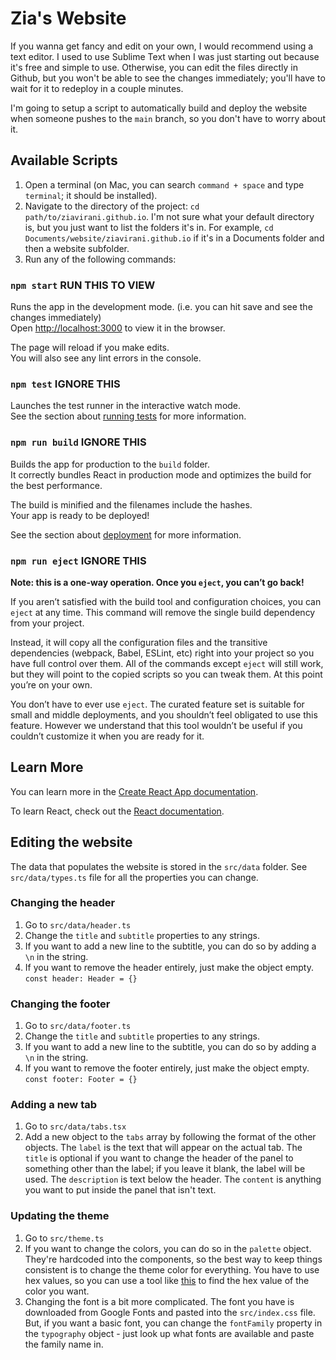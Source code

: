 # Zia's Website

If you wanna get fancy and edit on your own, I would recommend using a text editor. I used to use Sublime Text when I was just starting out because it's free and simple to use. Otherwise, you can edit the files directly in Github, but you won't be able to see the changes immediately; you'll have to wait for it to redeploy in a couple minutes.

I'm going to setup a script to automatically build and deploy the website when someone pushes to the `main` branch, so you don't have to worry about it.

## Available Scripts

1. Open a terminal (on Mac, you can search `command + space` and type `terminal`; it should be installed).
2. Navigate to the directory of the project: `cd path/to/ziavirani.github.io`. I'm not sure what your default directory is, but you just want to list the folders it's in. For example, `cd Documents/website/ziavirani.github.io` if it's in a Documents folder and then a website subfolder.
3. Run any of the following commands:

### `npm start` **RUN THIS TO VIEW**

Runs the app in the development mode. (i.e. you can hit save and see the changes immediately)\
Open [http://localhost:3000](http://localhost:3000) to view it in the browser.

The page will reload if you make edits.\
You will also see any lint errors in the console.

### `npm test` **IGNORE THIS**

Launches the test runner in the interactive watch mode.\
See the section about [running tests](https://facebook.github.io/create-react-app/docs/running-tests) for more information.

### `npm run build` **IGNORE THIS**

Builds the app for production to the `build` folder.\
It correctly bundles React in production mode and optimizes the build for the best performance.

The build is minified and the filenames include the hashes.\
Your app is ready to be deployed!

See the section about [deployment](https://facebook.github.io/create-react-app/docs/deployment) for more information.

### `npm run eject` **IGNORE THIS**

**Note: this is a one-way operation. Once you `eject`, you can’t go back!**

If you aren’t satisfied with the build tool and configuration choices, you can `eject` at any time. This command will remove the single build dependency from your project.

Instead, it will copy all the configuration files and the transitive dependencies (webpack, Babel, ESLint, etc) right into your project so you have full control over them. All of the commands except `eject` will still work, but they will point to the copied scripts so you can tweak them. At this point you’re on your own.

You don’t have to ever use `eject`. The curated feature set is suitable for small and middle deployments, and you shouldn’t feel obligated to use this feature. However we understand that this tool wouldn’t be useful if you couldn’t customize it when you are ready for it.

## Learn More

You can learn more in the [Create React App documentation](https://facebook.github.io/create-react-app/docs/getting-started).

To learn React, check out the [React documentation](https://reactjs.org/).

## Editing the website

The data that populates the website is stored in the `src/data` folder. See `src/data/types.ts` file for all the properties you can change.

### Changing the header

1. Go to `src/data/header.ts`
2. Change the `title` and `subtitle` properties to any strings.
3. If you want to add a new line to the subtitle, you can do so by adding a `\n` in the string.
4. If you want to remove the header entirely, just make the object empty.
   `const header: Header = {}`

### Changing the footer

1. Go to `src/data/footer.ts`
2. Change the `title` and `subtitle` properties to any strings.
3. If you want to add a new line to the subtitle, you can do so by adding a `\n` in the string.
4. If you want to remove the footer entirely, just make the object empty.
   `const footer: Footer = {}`

### Adding a new tab

1.  Go to `src/data/tabs.tsx`
2.  Add a new object to the `tabs` array by following the format of the other objects. The `label` is the text that will appear on the actual tab. The `title` is optional if you want to change the header of the panel to something other than the label; if you leave it blank, the label will be used. The `description` is text below the header. The `content` is anything you want to put inside the panel that isn't text.

### Updating the theme

1. Go to `src/theme.ts`
2. If you want to change the colors, you can do so in the `palette` object. They're hardcoded into the components, so the best way to keep things consistent is to change the theme color for everything. You have to use hex values, so you can use a tool like [this](https://www.w3schools.com/colors/colors_picker.asp) to find the hex value of the color you want.
3. Changing the font is a bit more complicated. The font you have is downloaded from Google Fonts and pasted into the `src/index.css` file. But, if you want a basic font, you can change the `fontFamily` property in the `typography` object - just look up what fonts are available and paste the family name in.

